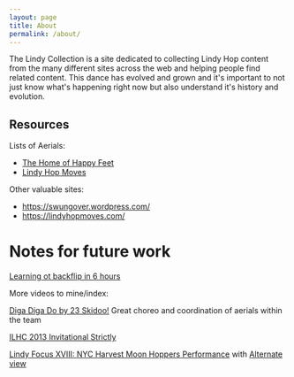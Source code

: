 ```yaml
---
layout: page
title: About
permalink: /about/
---
```


The Lindy Collection is a site dedicated to collecting Lindy Hop content from the many different sites across the web and helping people find related content.
This dance has evolved and grown and it's important to not just know what's happening right now but also understand it's history and evolution.

## Resources

Lists of Aerials:

- [The Home of Happy Feet](https://thehomeofhappyfeet.com/swing-aerial-safety-running-a-swing-team-part-10/)
- [Lindy Hop Moves](http://lindyhopmoves.com/more-lindy-hop/aerials/)


Other valuable sites:

- https://swungover.wordpress.com/
- https://lindyhopmoves.com/


# Notes for future work

[Learning ot backflip in 6 hours](https://youtu.be/VzhEiJUEQYc)



More videos to mine/index:

[Diga Diga Do by 23 Skidoo!](https://www.youtube.com/watch?v=iGf5dvPgAd4&feature=youtu.be)
Great choreo and coordination of aerials within the team


[ILHC 2013 Invitational Strictly](https://www.youtube.com/watch?v=v9xxeWRxSbA)


[Lindy Focus XVIII: NYC Harvest Moon Hoppers Performance](https://www.youtube.com/watch?v=Ka-xeeZVcjE) with [Alternate view](https://www.youtube.com/watch?v=P4Za0pUZKOA)
